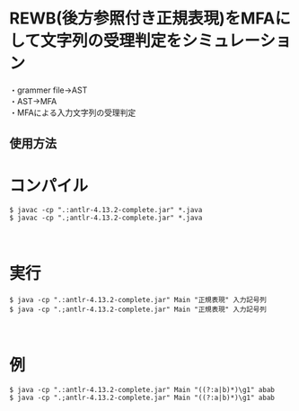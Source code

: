 <h1>REWB(後方参照付き正規表現)をMFAにして文字列の受理判定をシミュレーション</h1>
・grammer file->AST<br>                         
・AST->MFA<br>
・MFAによる入力文字列の受理判定

## 使用方法 <br>
# コンパイル　
```shell-session 
$ javac -cp ".:antlr-4.13.2-complete.jar" *.java 
$ javac -cp ".;antlr-4.13.2-complete.jar" *.java 
```
<br>

# 実行　
```shell-session
$ java -cp ".:antlr-4.13.2-complete.jar" Main "正規表現" 入力記号列
$ java -cp ".;antlr-4.13.2-complete.jar" Main "正規表現" 入力記号列
```
<br>

# 例　　
```shell-session
$ java -cp ".:antlr-4.13.2-complete.jar" Main "((?:a|b)*)\g1" abab 
$ java -cp ".;antlr-4.13.2-complete.jar" Main "((?:a|b)*)\g1" abab  
```
